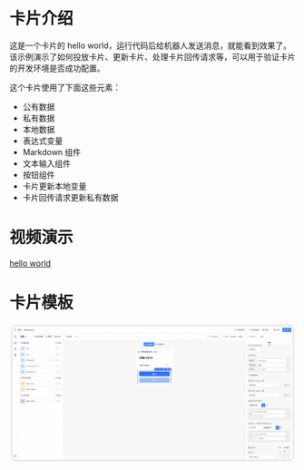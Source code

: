 # 卡片介绍

这是一个卡片的 hello world，运行代码后给机器人发送消息，就能看到效果了。该示例演示了如何投放卡片、更新卡片、处理卡片回传请求等，可以用于验证卡片的开发环境是否成功配置。

这个卡片使用了下面这些元素：

- 公有数据
- 私有数据
- 本地数据
- 表达式变量
- Markdown 组件
- 文本输入组件
- 按钮组件
- 卡片更新本地变量
- 卡片回传请求更新私有数据

# 视频演示

[hello world](https://wolai.dingtalk.com/89gp6tEDFQaXTM2RqDsd4f)

# 卡片模板

![](helloworld.png)
